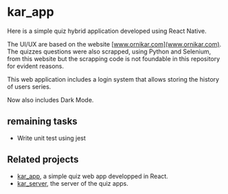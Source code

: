 # kar_app
Here is a simple quiz hybrid application developed using React Native.

The UI/UX are based on the website [www.ornikar.com](www.ornikar.com).
The quizzes questions were also scrapped, using Python and Selenium, from this website but the scrapping code is not foundable in this repository for evident reasons.

This web application includes a login system that allows storing the history of users series.

Now also includes Dark Mode.

## remaining tasks

- Write unit test using jest

## Related projects

- [kar_app](https://github.com/YassLipton/kar_app), a simple quiz web app developped in React.
- [kar_server](https://github.com/YassLipton/kar_server), the server of the quiz apps.
